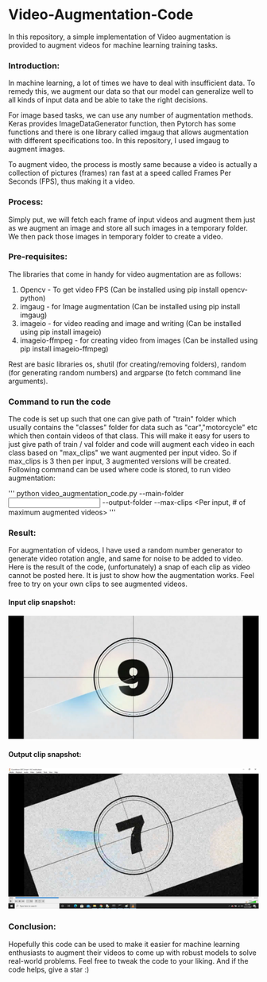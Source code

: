 # Video-Augmentation-Code
In this repository, a simple implementation of Video augmentation is provided to augment videos for machine learning training tasks. 

### Introduction:
In machine learning, a lot of times we have to deal with insufficient data. To remedy this, we augment our data so that our model can generalize well to all kinds of input data and be able to take the right decisions.

For image based tasks, we can use any number of augmentation methods. Keras provides ImageDataGenerator function, then Pytorch has some functions and there is one library called imgaug that allows augmentation with different specifications too. In this repository, I used imgaug to augment images.

To augment video, the process is mostly same because a video is actually a collection of pictures (frames) ran fast at a speed called Frames Per Seconds (FPS), thus making it a video.

### Process:
Simply put, we will fetch each frame of input videos and augment them just as we augment an image and store all such images in a temporary folder. We then pack those images in temporary folder to create a video.

### Pre-requisites:
The libraries that come in handy for video augmentation are as follows: 
1. Opencv - To get video FPS (Can be installed using pip install opencv-python)
2. imgaug - for Image augmentation (Can be installed using pip install imgaug)
3. imageio - for video reading and image and writing (Can be installed using pip install imageio)
4. imageio-ffmpeg - for creating video from images (Can be installed using pip install imageio-ffmpeg)

Rest are basic libraries os, shutil (for creating/removing folders), random (for generating random numbers) and argparse (to fetch command line arguments).

### Command to run the code
The code is set up such that one can give path of "train" folder which usually contains the "classes" folder for data such as "car","motorcycle" etc which then contain videos of that class. This will make it easy for users to just give path of train / val folder and code will augment each video in each class based on "max_clips" we want augmented per input video.
So if max_clips is 3 then per input, 3 augmented versions will be created. Following command can be used where code is stored, to run video augmentation:

'''
    python video_augmentation_code.py --main-folder <Input folder path> --output-folder <Path to save videos at> --max-clips <Per input, # of maximum augmented videos>
'''

### Result:
For augmentation of videos, I have used a random number generator to generate video rotation angle, and same for noise to be added to video. Here is the result of the code, (unfortunately) a snap of each clip as video cannot be posted here. It is just to show how the augmentation works. Feel free to try on your own clips to see augmented videos.
#### Input clip snapshot:
![](input_clip_image.png)
#### Output clip snapshot:
![](output_clip_image.jpg)

### Conclusion:
Hopefully this code can be used to make it easier for machine learning enthusiasts to augment their videos to come up with robust models to solve real-world problems. Feel free to tweak the code to your liking. And if the code helps, give a star :)
